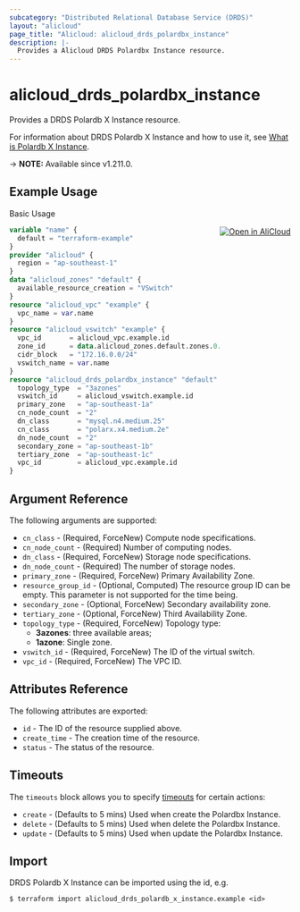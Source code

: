 ```yaml
---
subcategory: "Distributed Relational Database Service (DRDS)"
layout: "alicloud"
page_title: "Alicloud: alicloud_drds_polardbx_instance"
description: |-
  Provides a Alicloud DRDS Polardbx Instance resource.
---
```


# alicloud_drds_polardbx_instance

Provides a DRDS Polardb X Instance resource.

For information about DRDS Polardb X Instance and how to use it, see [What is Polardb X Instance](https://www.alibabacloud.com/help/en/polardb/polardb-for-xscale/api-createdbinstance-1).

-> **NOTE:** Available since v1.211.0.

## Example Usage
<div class="oics-button" style="float: right;margin: 0 0 -40px 0;">
  <a href="https://api.aliyun.com/api-tools/terraform?resource=alicloud_drds_polardbx_instance&exampleId=fbf375da-c462-25f1-a343-5a1971bc805bcf3c5f9b&activeTab=example&spm=docs.r.drds_polardbx_instance.0.fbf375dac4" target="_blank">
    <img alt="Open in AliCloud" src="https://img.alicdn.com/imgextra/i1/O1CN01hjjqXv1uYUlY56FyX_!!6000000006049-55-tps-254-36.svg" style="max-height: 44px; margin: 32px auto; max-width: 100%;">
  </a>
</div>

Basic Usage

```terraform
variable "name" {
  default = "terraform-example"
}
provider "alicloud" {
  region = "ap-southeast-1"
}
data "alicloud_zones" "default" {
  available_resource_creation = "VSwitch"
}
resource "alicloud_vpc" "example" {
  vpc_name = var.name
}
resource "alicloud_vswitch" "example" {
  vpc_id       = alicloud_vpc.example.id
  zone_id      = data.alicloud_zones.default.zones.0.id
  cidr_block   = "172.16.0.0/24"
  vswitch_name = var.name
}
resource "alicloud_drds_polardbx_instance" "default" {
  topology_type  = "3azones"
  vswitch_id     = alicloud_vswitch.example.id
  primary_zone   = "ap-southeast-1a"
  cn_node_count  = "2"
  dn_class       = "mysql.n4.medium.25"
  cn_class       = "polarx.x4.medium.2e"
  dn_node_count  = "2"
  secondary_zone = "ap-southeast-1b"
  tertiary_zone  = "ap-southeast-1c"
  vpc_id         = alicloud_vpc.example.id
}
```

## Argument Reference

The following arguments are supported:
* `cn_class` - (Required, ForceNew) Compute node specifications.
* `cn_node_count` - (Required) Number of computing nodes.
* `dn_class` - (Required, ForceNew) Storage node specifications.
* `dn_node_count` - (Required) The number of storage nodes.
* `primary_zone` - (Required, ForceNew) Primary Availability Zone.
* `resource_group_id` - (Optional, Computed) The resource group ID can be empty. This parameter is not supported for the time being.
* `secondary_zone` - (Optional, ForceNew) Secondary availability zone.
* `tertiary_zone` - (Optional, ForceNew) Third Availability Zone.
* `topology_type` - (Required, ForceNew) Topology type:
  - **3azones**: three available areas;
  - **1azone**: Single zone.
* `vswitch_id` - (Required, ForceNew) The ID of the virtual switch.
* `vpc_id` - (Required, ForceNew) The VPC ID.

## Attributes Reference

The following attributes are exported:
* `id` - The ID of the resource supplied above.
* `create_time` - The creation time of the resource.
* `status` - The status of the resource.

## Timeouts

The `timeouts` block allows you to specify [timeouts](https://www.terraform.io/docs/configuration-0-11/resources.html#timeouts) for certain actions:
* `create` - (Defaults to 5 mins) Used when create the Polardbx Instance.
* `delete` - (Defaults to 5 mins) Used when delete the Polardbx Instance.
* `update` - (Defaults to 5 mins) Used when update the Polardbx Instance.

## Import

DRDS Polardb X Instance can be imported using the id, e.g.

```shell
$ terraform import alicloud_drds_polardb_x_instance.example <id>
```